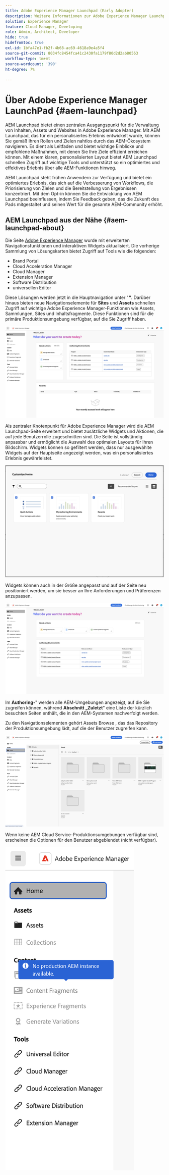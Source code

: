 ```yaml
---
title: Adobe Experience Manager Launchpad (Early Adopter)
description: Weitere Informationen zur Adobe Experience Manager Launchpad-Seite.
solution: Experience Manager
feature: Cloud Manager, Developing
role: Admin, Architect, Developer
hide: true
hidefromtoc: true
exl-id: 1bfa47e1-fb2f-4b68-ac69-4618a9e4a5f4
source-git-commit: 8034fc8454fca41c2430fa1179f80d2d2ab80563
workflow-type: tm+mt
source-wordcount: '390'
ht-degree: 7%

---
```


# Über Adobe Experience Manager LaunchPad {#aem-launchpad}

AEM Launchpad bietet einen zentralen Ausgangspunkt für die Verwaltung von Inhalten, Assets und Websites in Adobe Experience Manager. Mit AEM Launchpad, das für ein personalisiertes Erlebnis entwickelt wurde, können Sie gemäß Ihren Rollen und Zielen nahtlos durch das AEM-Ökosystem navigieren. Es dient als Leitfaden und bietet wichtige Einblicke und empfohlene Maßnahmen, mit denen Sie Ihre Ziele effizient erreichen können. Mit einem klaren, personalisierten Layout bietet AEM Launchpad schnellen Zugriff auf wichtige Tools und unterstützt so ein optimiertes und effektives Erlebnis über alle AEM-Funktionen hinweg.

AEM Launchpad steht frühen Anwendern zur Verfügung und bietet ein optimiertes Erlebnis, das sich auf die Verbesserung von Workflows, die Priorisierung von Zielen und die Bereitstellung von Ergebnissen konzentriert. Mit dem Opt-in können Sie die Entwicklung von AEM Launchpad beeinflussen, indem Sie Feedback geben, das die Zukunft des Pads mitgestaltet und seinen Wert für die gesamte AEM-Community erhöht.

## AEM Launchpad aus der Nähe {#aem-launchpad-about}

Die Seite [Adobe Experience Manager](https://experience.adobe.com/#/experiencemanager) wurde mit erweiterten Navigationsfunktionen und interaktiven Widgets aktualisiert. Die vorherige Sammlung von Lösungskarten bietet Zugriff auf Tools wie die folgenden:

* Brand Portal
* Cloud Acceleration Manager
* Cloud Manager
* Extension Manager
* Software Distribution
* universellen Editor

Diese Lösungen werden jetzt in die Hauptnavigation unter &quot;**&quot;**. Darüber hinaus bieten neue Navigationselemente für **Sites** und **Assets** schnellen Zugriff auf wichtige Adobe Experience Manager-Funktionen wie Assets, Sammlungen, Sites und Inhaltsfragmente. Diese Funktionen sind für die primäre Produktionsumgebung verfügbar, auf die Sie Zugriff haben.

![AEM Launchpad-Umgebungen](/help/implementing/cloud-manager/assets/aem-launchpad-author-environments.png)

Als zentraler Knotenpunkt für Adobe Experience Manager wird die AEM Launchpad-Seite erweitert und bietet zusätzliche Widgets und Aktionen, die auf jede Benutzerrolle zugeschnitten sind. Die Seite ist vollständig anpassbar und ermöglicht die Auswahl des optimalen Layouts für Ihren Bildschirm. Widgets können so gefiltert werden, dass nur ausgewählte Widgets auf der Hauptseite angezeigt werden, was ein personalisiertes Erlebnis gewährleistet.

![AEM Launchpad angepasst](/help/implementing/cloud-manager/assets/aem-launchpad-custom.png)

Widgets können auch in der Größe angepasst und auf der Seite neu positioniert werden, um sie besser an Ihre Anforderungen und Präferenzen anzupassen.

![AEM Launchpad-Widgets](/help/implementing/cloud-manager/assets/aem-launchpad-widgets.png)

Im **Authoring-**&quot; werden alle AEM-Umgebungen angezeigt, auf die Sie zugreifen können, während **Abschnitt „Zuletzt**&quot; eine Liste der kürzlich besuchten Seiten enthält, die in den AEM-Systemen nachverfolgt werden.

Zu den Navigationselementen gehört Assets Browse , das das Repository der Produktionsumgebung lädt, auf die der Benutzer zugreifen kann.

![AEM Launchpad-Navigationselemente](/help/implementing/cloud-manager/assets/aem-launchpad-navigation.png)

Wenn keine AEM Cloud Service-Produktionsumgebungen verfügbar sind, erscheinen die Optionen für den Benutzer abgeblendet (nicht verfügbar).

![AEM Launchpad in Produktionsumgebungen](/help/implementing/cloud-manager/assets/aem-launchpad-no-prod-environs.png)



